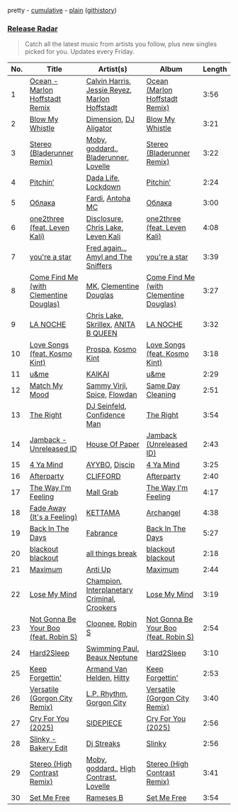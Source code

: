pretty - [cumulative](/playlists/cumulative/Release%20Radar.md) - [plain](/playlists/plain/37i9dQZEVXbsudmxBFKW7G) ([githistory](https://github.githistory.xyz/vitokorn/spotify-playlist-archive/blob/master/playlists/plain/37i9dQZEVXbsudmxBFKW7G))
### [Release Radar](https://open.spotify.com/playlist/37i9dQZEVXbsudmxBFKW7G)

> Catch all the latest music from artists you follow, plus new singles picked for you. Updates every Friday.

| No. | Title | Artist(s) | Album | Length |
|---|---|---|---|---|
| 1 | [Ocean - Marlon Hoffstadt Remix](https://open.spotify.com/track/6b4QkHBw1N4eLIa8dBxtWJ) | [Calvin Harris](https://open.spotify.com/artist/7CajNmpbOovFoOoasH2HaY), [Jessie Reyez](https://open.spotify.com/artist/3KedxarmBCyFBevnqQHy3P), [Marlon Hoffstadt](https://open.spotify.com/artist/0HHa7ZJZxUQlg5l2mB0N0f) | [Ocean (Marlon Hoffstadt Remix)](https://open.spotify.com/album/52NrxzG4sTry7tFTr5TrFO) | 3:56 |
| 2 | [Blow My Whistle](https://open.spotify.com/track/6NBGFq4IKPFrNdyTuRdMe0) | [Dimension](https://open.spotify.com/artist/1QMgre3BHX161ZHtWMUu6S), [DJ Aligator](https://open.spotify.com/artist/76JqkTKxRVKBFabbPiB8g6) | [Blow My Whistle](https://open.spotify.com/album/5teBisQ7BFhfDpn33neh2w) | 3:21 |
| 3 | [Stereo (Bladerunner Remix)](https://open.spotify.com/track/5bsBvExU1BYlv2H8PLAEKN) | [Moby](https://open.spotify.com/artist/3OsRAKCvk37zwYcnzRf5XF), [goddard.](https://open.spotify.com/artist/3yDDYheQFqfhKZXdjFQuuP), [Bladerunner](https://open.spotify.com/artist/4yvREhViCsrwclRdBAdlOl), [Lovelle](https://open.spotify.com/artist/14zTM1cQHLvPExpqV4HdCx) | [Stereo (Bladerunner Remix)](https://open.spotify.com/album/11yd2MaUvWB9mUglzmSebx) | 3:22 |
| 4 | [Pitchin’](https://open.spotify.com/track/2iQpS9i4WVdj3Yi1h7dZBj) | [Dada Life](https://open.spotify.com/artist/00sAT5YX8W3xNd1EuqyHw9), [Lockdown](https://open.spotify.com/artist/11ESC6KI0jpdML0CijeROt) | [Pitchin’](https://open.spotify.com/album/4xbKcTa9b3X5LUMdFxbXSk) | 2:24 |
| 5 | [Облака](https://open.spotify.com/track/2dR9X7RGXmcsmQOnWarEbl) | [Fardi](https://open.spotify.com/artist/666DUCwC0uY4pyuSvqAVIB), [Antoha MC](https://open.spotify.com/artist/6OqmKFaRcw0f23m5PQ9CrL) | [Облака](https://open.spotify.com/album/75p0VfVX0UoA44Cvwe29g4) | 3:00 |
| 6 | [one2three (feat. Leven Kali)](https://open.spotify.com/track/6dQxsPVLqXnJgiLLWJRE5x) | [Disclosure](https://open.spotify.com/artist/6nS5roXSAGhTGr34W6n7Et), [Chris Lake](https://open.spotify.com/artist/5Igpc9iLZ3YGtKeYfSrrOE), [Leven Kali](https://open.spotify.com/artist/5YZ5AExR68U3ZblH6HcO6B) | [one2three (feat. Leven Kali)](https://open.spotify.com/album/6VkJuZchHVpZDxGbLrTtdd) | 4:08 |
| 7 | [you're a star](https://open.spotify.com/track/017erFbOyCrdz0yburnVGZ) | [Fred again..](https://open.spotify.com/artist/4oLeXFyACqeem2VImYeBFe), [Amyl and The Sniffers](https://open.spotify.com/artist/3NqV2DJoAWsjl787bWaHW7) | [you're a star](https://open.spotify.com/album/3dmu97DsoFpSptXPtJEzCJ) | 3:39 |
| 8 | [Come Find Me (with Clementine Douglas)](https://open.spotify.com/track/03AhbPoniP5uqqJKYGWgZE) | [MK](https://open.spotify.com/artist/1yqxFtPHKcGcv6SXZNdyT9), [Clementine Douglas](https://open.spotify.com/artist/4DWuml4Jf6K81b5rAPwMb6) | [Come Find Me (with Clementine Douglas)](https://open.spotify.com/album/2D48QGD5lU5kErH6PxLjTs) | 3:27 |
| 9 | [LA NOCHE](https://open.spotify.com/track/5vu69csqeUJheoQWPd2MoM) | [Chris Lake](https://open.spotify.com/artist/5Igpc9iLZ3YGtKeYfSrrOE), [Skrillex](https://open.spotify.com/artist/5he5w2lnU9x7JFhnwcekXX), [ANITA B QUEEN](https://open.spotify.com/artist/2YcZup1n6AW4BxoikeUswf) | [LA NOCHE](https://open.spotify.com/album/3iBDg8qZiUWJy0kiZHI3Cv) | 3:32 |
| 10 | [Love Songs (feat. Kosmo Kint)](https://open.spotify.com/track/0aNPB23MLFcGGYaMNN7DCf) | [Prospa](https://open.spotify.com/artist/6HabM2PUM519iIxervGWSb), [Kosmo Kint](https://open.spotify.com/artist/5xPHGeNecDlCoEezCF2bWn) | [Love Songs (feat. Kosmo Kint)](https://open.spotify.com/album/2ZaVJ7fzj4JfjTkRuzmPSZ) | 3:18 |
| 11 | [u&me](https://open.spotify.com/track/0jsuUdxrRDiQBKHt3gfwmo) | [KAIKAI](https://open.spotify.com/artist/7KUbqpDsQYSa4kHLCHMExu) | [u&me](https://open.spotify.com/album/1uOuIu0nnRlXjneME4fAeY) | 2:29 |
| 12 | [Match My Mood](https://open.spotify.com/track/1p0lMyesaiu6CH9iqZna0J) | [Sammy Virji](https://open.spotify.com/artist/1GuqTQbuixFHD6eBkFwVcb), [Spice](https://open.spotify.com/artist/0wEvWMQRqaXcgnrZv6KtyL), [Flowdan](https://open.spotify.com/artist/07CimrZi5vs9iEao47TNQ4) | [Same Day Cleaning](https://open.spotify.com/album/3cK1SNCDJcYQUBc8t6EgMT) | 2:51 |
| 13 | [The Right](https://open.spotify.com/track/6Rs9a5wCEYHviyHVIMa0Eb) | [DJ Seinfeld](https://open.spotify.com/artist/37YzpfBeFju8QRZ3g0Ha1Q), [Confidence Man](https://open.spotify.com/artist/0RwXnFrEoI8tltFvYpJgP6) | [The Right](https://open.spotify.com/album/4CyulwPn7kwxzAuVfKIGIE) | 3:54 |
| 14 | [Jamback - Unreleased ID](https://open.spotify.com/track/4CvynwrZnvaPjzBwng5fqB) | [House Of Paper](https://open.spotify.com/artist/2J9ARRGAyuMBwix1Y5ovIP) | [Jamback (Unreleased ID)](https://open.spotify.com/album/3ktZBPudULyml0qcdKzrrK) | 2:43 |
| 15 | [4 Ya Mind](https://open.spotify.com/track/6cJwVvwYpMg8PlQpJY5RwS) | [AYYBO](https://open.spotify.com/artist/0YVquC9RaJLYFNmlJFzkTV), [Discip](https://open.spotify.com/artist/6K16NRv0isbkftsv5lmlMT) | [4 Ya Mind](https://open.spotify.com/album/0xmHvWsIECBDM5ltH51C2f) | 3:25 |
| 16 | [Afterparty](https://open.spotify.com/track/2ozUtemjsy7OuFo5BHoVn8) | [CLIFFORD](https://open.spotify.com/artist/6o83wCOMMLEQyR8F3GWppf) | [Afterparty](https://open.spotify.com/album/1D56oXjqpOy2OywbnpoEuy) | 2:40 |
| 17 | [The Way I'm Feeling](https://open.spotify.com/track/5UpvkE3KKwbjOR5cAyzeY4) | [Mall Grab](https://open.spotify.com/artist/7yF6JnFPDzgml2Ytkyl5D7) | [The Way I'm Feeling](https://open.spotify.com/album/5PHXj0gL9HuEaBPMCIBpFT) | 4:17 |
| 18 | [Fade Away (It's a Feeling)](https://open.spotify.com/track/6gIwOjvo85GRt3CYvJzujn) | [KETTAMA](https://open.spotify.com/artist/3an9rnsXKPCAMlZgH4A0n4) | [Archangel](https://open.spotify.com/album/2EEBcfRDbyyZQDESqiT48d) | 4:38 |
| 19 | [Back In The Days](https://open.spotify.com/track/5dIN6uhr9zx7OKOa9Uixgz) | [Fabrance](https://open.spotify.com/artist/4eGjxyTGFSO7BGbaG04YyK) | [Back In The Days](https://open.spotify.com/album/35Pa2ovzddFyGdcgSab0Jg) | 5:27 |
| 20 | [blackout blackout](https://open.spotify.com/track/3GWq178RXxxXnuGOpuJ6MZ) | [all things break](https://open.spotify.com/artist/7krmtqHJ8N1fg1JkjlrP0P) | [blackout blackout](https://open.spotify.com/album/3EtoJYgBedcyTzFtOSipbe) | 2:18 |
| 21 | [Maximum](https://open.spotify.com/track/1qVlXWReJaQAjz0zhbfxjA) | [Anti Up](https://open.spotify.com/artist/4UwR1ir6PovnQiwX5jRPvF) | [Maximum](https://open.spotify.com/album/1GotQqivDbCMTylM0rBXEL) | 2:44 |
| 22 | [Lose My Mind](https://open.spotify.com/track/1LdRvKZka9ZHunz6eoH5B9) | [Champion](https://open.spotify.com/artist/3cHya45cxGzLYIPg2LRCCR), [Interplanetary Criminal](https://open.spotify.com/artist/6uJ51uV5rYzu1MJkC4CceI), [Crookers](https://open.spotify.com/artist/3o1cwVQfiDWafhYA02k13C) | [Lose My Mind](https://open.spotify.com/album/1dkMg6enDSv6bjEBBqnt8c) | 3:19 |
| 23 | [Not Gonna Be Your Boo (feat. Robin S)](https://open.spotify.com/track/36Umek5lUvL6pXI74dnRct) | [Cloonee](https://open.spotify.com/artist/7MdlXmq2HViAJWo9cf30sR), [Robin S](https://open.spotify.com/artist/2WvLeseDGPX1slhmxI59G3) | [Not Gonna Be Your Boo (feat. Robin S)](https://open.spotify.com/album/7BXYWdQZdWmgybac99Dwy4) | 2:54 |
| 24 | [Hard2Sleep](https://open.spotify.com/track/5FwoblKmorXIz0hFuaqOqL) | [Swimming Paul](https://open.spotify.com/artist/5rEwPEAHq2q1yW3wF4av5s), [Beaux Neptune](https://open.spotify.com/artist/78yjqwSo3AshRgJwAfeFZj) | [Hard2Sleep](https://open.spotify.com/album/5W43PNvqQsY8aykMg0AOLv) | 3:10 |
| 25 | [Keep Forgettin'](https://open.spotify.com/track/1Bc9nB7Kyett9oZ4KCPm3c) | [Armand Van Helden](https://open.spotify.com/artist/3cQA9WH8liZfeja1DxcDYE), [Hitty](https://open.spotify.com/artist/5ihFvuv44N5h6eYxLyftBi) | [Keep Forgettin'](https://open.spotify.com/album/4LaJxLuuBub1x5u8c8xdCn) | 2:53 |
| 26 | [Versatile (Gorgon City Remix)](https://open.spotify.com/track/2bUTcpRH6kLRBX7arsOb6m) | [L.P. Rhythm](https://open.spotify.com/artist/3K5qBiy5EHwb270817Cy6e), [Gorgon City](https://open.spotify.com/artist/4VNQWV2y1E97Eqo2D5UTjx) | [Versatile (Gorgon City Remix)](https://open.spotify.com/album/4IbTninP7Ij8muTAPH6Ica) | 3:40 |
| 27 | [Cry For You (2025)](https://open.spotify.com/track/2xVDlAuxS6rhEMXOlX9h07) | [SIDEPIECE](https://open.spotify.com/artist/5czbzNZZfWpyFgZyfT3Mkk) | [Cry For You (2025)](https://open.spotify.com/album/7pYLQoKHX1JlhuUyti0HwF) | 2:56 |
| 28 | [Slinky - Bakery Edit](https://open.spotify.com/track/7fFZLw5Oz27ul6vyh6KPWf) | [Dj Streaks](https://open.spotify.com/artist/67YkGjtw8rmC6Ck0GmoxFA) | [Slinky](https://open.spotify.com/album/5HdWqcsSl3zOM7ekESY6Pc) | 2:56 |
| 29 | [Stereo (High Contrast Remix)](https://open.spotify.com/track/0rFFjLdIq4SlFAZvKXrPUR) | [Moby](https://open.spotify.com/artist/3OsRAKCvk37zwYcnzRf5XF), [goddard.](https://open.spotify.com/artist/3yDDYheQFqfhKZXdjFQuuP), [High Contrast](https://open.spotify.com/artist/0bxHci3JIhhKA53n8rH3tT), [Lovelle](https://open.spotify.com/artist/14zTM1cQHLvPExpqV4HdCx) | [Stereo (High Contrast Remix)](https://open.spotify.com/album/5U3FU97oxVxPWARM6Ltqbq) | 3:41 |
| 30 | [Set Me Free](https://open.spotify.com/track/4WtOjuIOt6GBkpUPc9khSo) | [Rameses B](https://open.spotify.com/artist/06EfEcjc0vdvI6VNL0soIO) | [Set Me Free](https://open.spotify.com/album/6eaxTvDzbwAvQh20F6DcT5) | 3:54 |